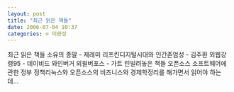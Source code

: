 ```yaml
---
layout: post
title: "최근 읽은 책들"
date: 2006-07-04 10:37
categories: ⊙ 미완성
---
```


최근 읽은 책들
소유의 종말 - 제레미 리프킨디지털시대와 인간존엄성 - 김주환 외웹강령95 - 데이비드 와인버거 외윌버포스 - 가트 린빌려놓은 책들
오픈소스 소프트웨어에 관한 정부 정책리눅스와 오픈소스의 비즈니스와 경제학정리를 해가면서 읽어야 하는데...


       
